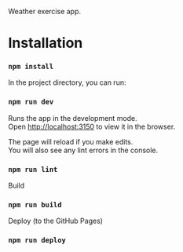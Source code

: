 

Weather exercise app.

# Installation

### `npm install`

In the project directory, you can run:

### `npm run dev`

Runs the app in the development mode.\
Open [http://localhost:3150](http://localhost:3150) to view it in the browser.

The page will reload if you make edits.\
You will also see any lint errors in the console.

### `npm run lint`

Build

### `npm run build`

Deploy (to the GitHub Pages)

### `npm run deploy`